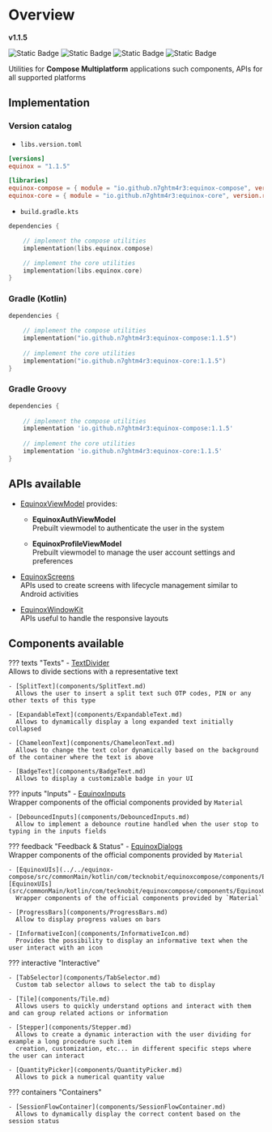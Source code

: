 # Overview

**v1.1.5**

![Static Badge](https://img.shields.io/badge/android-4280511051?link=https%3A%2F%2Fplay.google.com%2Fstore%2Fapps%2Fdetails%3Fid%3Dcom.tecknobit.ametista)
![Static Badge](https://img.shields.io/badge/ios-445E91?link=https%3A%2F%2Fimg.shields.io%2Fbadge%2Fandroid-4280511051)
![Static Badge](https://img.shields.io/badge/desktop-006874?link=https%3A%2F%2Fimg.shields.io%2Fbadge%2Fandroid-4280511051)
![Static Badge](https://img.shields.io/badge/wasmjs-834C74?link=https%3A%2F%2Fimg.shields.io%2Fbadge%2Fandroid-4280511051)

Utilities for **Compose Multiplatform** applications such components, APIs for all supported platforms

## Implementation

### Version catalog

- `libs.version.toml`

```toml
[versions]
equinox = "1.1.5"

[libraries]
equinox-compose = { module = "io.github.n7ghtm4r3:equinox-compose", version.ref = "equinox" }
equinox-core = { module = "io.github.n7ghtm4r3:equinox-core", version.ref = "equinox" }
```

- `build.gradle.kts`

```kotlin
dependencies {

    // implement the compose utilities
    implementation(libs.equinox.compose)

    // implement the core utilities
    implementation(libs.equinox.core)
}
```

### Gradle (Kotlin)

```kotlin
dependencies {
    
    // implement the compose utilities
    implementation("io.github.n7ghtm4r3:equinox-compose:1.1.5")
    
    // implement the core utilities
    implementation("io.github.n7ghtm4r3:equinox-core:1.1.5")
}
```

### Gradle Groovy

```groovy
dependencies {
   
    // implement the compose utilities
    implementation 'io.github.n7ghtm4r3:equinox-compose:1.1.5'
    
    // implement the core utilities
    implementation 'io.github.n7ghtm4r3:equinox-core:1.1.5'
}
```

## APIs available

- [EquinoxViewModel](APIs/EquinoxViewModel.md) provides:
    - **EquinoxAuthViewModel**  
      Prebuilt viewmodel to authenticate the user in the system

    - **EquinoxProfileViewModel**  
      Prebuilt viewmodel to manage the user account settings and preferences

- [EquinoxScreens](APIs/EquinoxScreens.md)  
  APIs used to create screens with lifecycle management similar to Android activities

- [EquinoxWindowKit](APIs/EquinoxWindowKit.md)  
  APIs useful to handle the responsive layouts

## Components available

??? texts "Texts"
    - [TextDivider](components/TextDivider.md)  
    Allows to divide sections with a representative text

    - [SplitText](components/SplitText.md)  
      Allows the user to insert a split text such OTP codes, PIN or any other texts of this type
    
    - [ExpandableText](components/ExpandableText.md)  
      Allows to dynamically display a long expanded text initially collapsed
    
    - [ChameleonText](components/ChameleonText.md)  
      Allows to change the text color dynamically based on the background of the container where the text is above
     
    - [BadgeText](components/BadgeText.md)  
      Allows to display a customizable badge in your UI

??? inputs "Inputs"
    - [EquinoxInputs](../../equinox-compose/src/commonMain/kotlin/com/tecknobit/equinoxcompose/components/EquinoxInputs.kt)  
      Wrapper components of the official components provided by `Material`
    
    - [DebouncedInputs](components/DebouncedInputs.md)  
      Allow to implement a debounce routine handled when the user stop to typing in the inputs fields

??? feedback "Feedback & Status"
    - [EquinoxDialogs](../../equinox-compose/src/commonMain/kotlin/com/tecknobit/equinoxcompose/components/EquinoxDialogs.kt)  
      Wrapper components of the official components provided by `Material`

    - [EquinoxUIs](../../equinox-compose/src/commonMain/kotlin/com/tecknobit/equinoxcompose/components/EquinoxUIs.kt)[EquinoxUIs](src/commonMain/kotlin/com/tecknobit/equinoxcompose/components/EquinoxUIs.kt)   
      Wrapper components of the official components provided by `Material`
    
    - [ProgressBars](components/ProgressBars.md)  
      Allow to display progress values on bars

    - [InformativeIcon](components/InformativeIcon.md)  
      Provides the possibility to display an informative text when the user interact with an icon

??? interactive "Interactive"

    - [TabSelector](components/TabSelector.md)  
      Custom tab selector allows to select the tab to display
    
    - [Tile](components/Tile.md)  
      Allows users to quickly understand options and interact with them and can group related actions or information

    - [Stepper](components/Stepper.md)  
      Allows to create a dynamic interaction with the user dividing for example a long procedure such item
      creation, customization, etc... in different specific steps where the user can interact

    - [QuantityPicker](components/QuantityPicker.md)  
      Allows to pick a numerical quantity value

??? containers "Containers"

    - [SessionFlowContainer](components/SessionFlowContainer.md)  
      Allows to dynamically display the correct content based on the session status